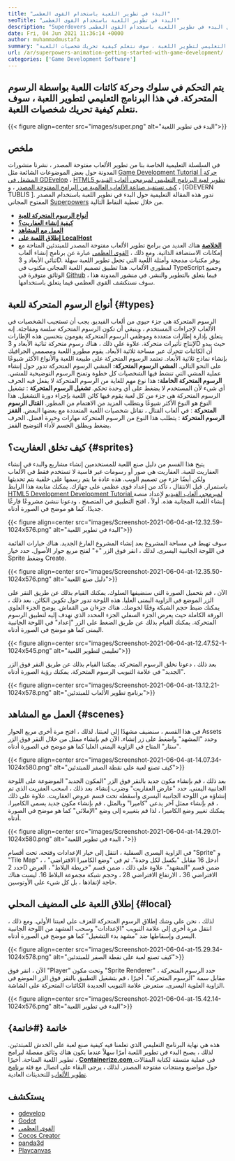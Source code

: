 ```yaml
---
title: "البدء في تطوير اللعبة باستخدام القوى العظمى" 
seoTitle: "البدء في تطوير اللعبة باستخدام القوى العظمى" 
description: "Superdovers هو صانع ألعاب ثلاثي الأبعاد مفتوح المصدر مع تعاون في الوقت الحقيقي. هذا البرنامج التعليمي يدور حول البدء في تطوير اللعبة باستخدام القوى العظمى." 
date: Fri, 04 Jun 2021 11:36:14 +0000
author: muhammadmustafa
summary: "يتم التحكم في سلوك وحركة كائنات اللعبة بواسطة الرسوم المتحركة. في هذا البرنامج التعليمي لتطوير اللعبة ، سوف نتعلم كيفية تحريك شخصيات اللعبة." 
url: /ar/superpowers-animation-getting-started-with-game-development/
categories: ['Game Development Software']
---
```


## يتم التحكم في سلوك وحركة كائنات اللعبة بواسطة الرسوم المتحركة. في هذا البرنامج التعليمي لتطوير اللعبة ، سوف نتعلم كيفية تحريك شخصيات اللعبة.

{{< figure align=center src="images/super.png" alt="البدء في تطوير اللعبة">}}


## **ملخص** 
في السلسلة التعليمية الخاصة بنا من تطوير الألعاب مفتوحة المصدر ، نشرنا منشورات المدونة حول بعض الموضوعات الشائعة مثل [Game Development Tutorial | حركة المشغل في GDEvelop][1] ، [HTML5 تطوير لعبة البرنامج التعليمي لمبرمجي ألعاب الفيديو][2] ، [كيف تستفيد صناعة الألعاب العالمية من البرامج المفتوحة المصدر][3] ، و [GDEVERN TUBLIS ]. تدور هذه المقالة التعليمية حول البدء في تطوير اللعبة باستخدام المصدر المفتوح المجاني [Superpowers][5] من خلال تغطية النقاط التالية.
* **[أنواع الرسوم المتحركة للعبة][6]** 
* **[كيفية إنشاء العفاريت؟][7]** 
* **[العمل مع المشاهد][8]** 
* **[إطلاق اللعبة على LocalHost][9]** 
* **[الخلاصة][10]** 
هناك العديد من برامج تطوير الألعاب مفتوحة المصدر للمبتدئين المتاحة مع إمكانات الاستضافة الذاتية. ومع ذلك ، [القوى العظمى][5] عبارة عن برنامج إنشاء ألعاب ثنائي الأبعاد و 3D. يوفر مكتبات مدمجة وأمثلة اللعبة التي تجعل تطوير اللعبة سهلة لمطوري الألعاب. هذا تطبيق تصميم اللعبة المجاني مكتوب في TypeScript وجميع الوثائق متوفرة في [Github][11] فيما يتعلق بالتطوير والنشر. في منشور المدونة هذا ، سوف نستكشف القوى العظمى فيما يتعلق باستخدامها.

## أنواع الرسوم المتحركة للعبة {#types}

الرسوم المتحركة هي جزء حيوي من ألعاب الفيديو. يجب أن تستجيب الشخصيات في الألعاب لإجراءات المستخدم ، وينبغي أن تكون الرسوم المتحركة سلسة ومفاجئة. إنه يتعلق بإدارة إطارات متعددة وموظفي الرسوم المتحركة يقومون بتحسين هذه الإطارات لإنتاج تأثيرات متحركة. علاوة على ذلك ، هناك رسوم متحركة ثنائية الأبعاد و 3D حيث يبدو أن الكائنات تتحرك عبر مساحة ثلاثية الأبعاد. يقوم مطورو اللعبة ومصممي الجرافيك بإنشاء نماذج ثلاثية الأبعاد. تعتمد الرسوم المتحركة على طبيعة اللعبة والأنواع الأكثر شيوعًا على النحو التالي.
**المشي الرسوم المتحركة:**  المشي الرسوم المتحركة تدور حول إنشاء عملية المشي التي تنشط فيها الشخصيات كل خطوة وتمنح الرسوم التوضيحية للمشي.
**الرسوم المتحركة الخاملة:**  هذا نوع مهم للغاية من الرسوم المتحركة لا يفعل فيه الحرف أي شيء لأن المستخدم لا يضغط على أي وحدة تحكم.
**تشغيل الرسوم المتحركة** : تشغيل الرسوم المتحركة هي جزء من كل لعبة يقوم فيها كائن اللعبة بإجراء دورة التشغيل. هذا النوع هو النوع الأكثر شيوعًا ويتطلب المزيد من الاهتمام من المطور.
**القتال الرسوم المتحركة** : في ألعاب القتال ، تقاتل شخصيات اللعبة المتعددة مع بعضها البعض.
**القفز الرسوم المتحركة** : يتطلب هذا النوع من الرسوم المتحركة مهارات وخبرة أفضل. الحرف يضغط ويطلق الجسم لأداء التوضيح القفز.

## كيف تخلق العفاريت؟ {#sprites}

يتيح هذا القسم من دليل صنع اللعبة للمستخدمين إنشاء مشاريع والبدء في إنشاء العفاريت للعبة. العفاريت هي صور أو رسومات غير قاسية لا تستخدم فقط في الألعاب ولكن أيضًا جزء من تصميم الويب. هذه عادة ما يتم رسمها على خلفية يتم تحديثها باستمرار.
قبل الانتقال ، تأكد من إعداد قوى عظمى على جهازك. يمكنك متابعة هذا الرابط [HTML5 Development Development Tutorial لمبرمجي ألعاب الفيديو][2] لإعداد منصة إنشاء اللعبة المجانية هذه.
أولاً ، افتح التطبيق في المتصفح ، ودعونا ننشئ مشروعًا فارغًا جديدًا. كما هو موضح في الصورة أدناه.

{{< figure align=center src="images/Screenshot-2021-06-04-at-12.32.59-1024x576.png" alt="البدء في تطوير اللعبة">}}

سوف تهبط في مساحة المشروع بعد إنشاء المشروع الفارغ الجديد. هناك خيارات القائمة في اللوحة الجانبية اليسرى. لذلك ، انقر فوق الزر "+" لفتح مربع حوار الأصول. حدد خيار Sprite وضغط Create.

{{< figure align=center src="images/Screenshot-2021-06-04-at-12.35.50-1024x576.png" alt="دليل صنع اللعبة">}}

الآن ، قم بتحميل الصورة التي سنضيفها السلوك. يمكنك القيام بذلك عن طريق النقر على الزر الموضع في الزاوية اليمنى العليا. هذه اللوحة تدور حول تكوين الكائن.
بعد ذلك ، يمكنك ضبط حجم الشبكة وفقًا لخوضك. هناك جزءان من القماش. يوضح الجزء العلوي الورقة الكاملة حيث يعرض الجزء السفلي الجزء المحدد الذي نهدف إليه لتطبيق الرسوم المتحركة. يمكنك القيام بذلك عن طريق الضغط على الزر "إعداد" في اللوحة الجانبية اليمنى كما هو موضح في الصورة أدناه.

{{< figure align=center src="images/Screenshot-2021-06-04-at-12.47.52-1-1024x545.png" alt="تعليمي لتطوير اللعبة">}}

بعد ذلك ، دعونا نخلق الرسوم المتحركة. يمكننا القيام بذلك عن طريق النقر فوق الزر "الجديد" في علامة التبويب الرسوم المتحركة. يمكنك رؤية الصورة أدناه.

{{< figure align=center src="images/Screenshot-2021-06-04-at-13.12.21-1024x578.png" alt="برنامج تطوير الألعاب للمبتدئين">}}


## العمل مع المشاهد {#scenes}

في هذا القسم ، سنضيف مشهدًا إلى لعبتنا. لذلك ، افتح مرة أخرى مربع الحوار Assets وحدد "المشهد" واضغط على زر إنشاء. الآن قم بإنشاء ممثل من خلال النقر فوق الزر "ستار" المتاح في الزاوية اليمنى العليا كما هو موضح في الصورة أدناه.

{{< figure align=center src="images/Screenshot-2021-06-04-at-14.07.34-1024x580.png" alt="كيف تصنع لعبة على نقطة الصفر للمبتدئين">}}

بعد ذلك ، قم بإنشاء مكون جديد بالنقر فوق الزر "المكون الجديد" الموضوعة على اللوحة الجانبية اليمنى. حدد "عارض العفاريت" وضرب إنشاء. بعد ذلك ، اسحب العفريت الذي تم إنشاؤه من اللوحة الجانبية اليسرى وأسقطه تحت قسم عروض العفاريت. علاوة على ذلك ، قم بإنشاء ممثل آخر يدعى "كاميرا" وبالمثل ، قم بإنشاء مكون جديد يسمى الكاميرا.
يمكنك تغيير وضع الكاميرا ، لذا قم بتغييره إلى وضع "الإملائي" كما هو موضح في الصورة أدناه.

{{< figure align=center src="images/Screenshot-2021-06-04-at-14.29.01-1024x580.png" alt="البدء في تطوير اللعبة ،">}}

في الزاوية اليسرى السفلية ، انتقل إلى خيار الإعدادات وفتحه. تحت أقسام "Sprite" و "Tile Map" ، أدخل 16 مقابل "بكسل لكل وحدة". ثم في "وضع الكاميرا الافتراضي" ، حدد 2D ضمن قسم "المشهد". علاوة على ذلك ، ضمن قسم "خريطة البلاط" ، العرض الافتراضي 36 ، الارتفاع الافتراضي 28 ، وحجم شبكة مجموعة البلاط 16. ليست هناك حاجة لإنقاذها ، بل كل شيء على الأوتوسين.

## إطلاق اللعبة على المضيف المحلي {#local}

لذلك ، نحن على وشك إطلاق الرسوم المتحركة للعزف على لعبتنا الأولى. ومع ذلك ، انتقل مرة أخرى إلى علامة التبويب "الإعدادات" وسحب المشهد من اللوحة الجانبية اليسرى وإسقاطها ضد "مشهد بدء التشغيل" كما هو موضح في الصورة أدناه.

{{< figure align=center src="images/Screenshot-2021-06-04-at-15.29.34-1024x578.png" alt="كيف تصنع لعبة على نقطة الصفر للمبتدئين">}}

الآن ، انقر فوق "Player" وتحت مكون "Sprite Renderer" ، حدد الرسوم المتحركة مقابل سمة "الرسوم المتحركة". أخيرًا ، قم بتشغيل التطبيق بالنقر فوق الزر الموضع في الزاوية العلوية اليسرى. ستعرض علامة التبويب الجديدة الكائنات المتحركة على الشاشة.

{{< figure align=center src="images/Screenshot-2021-06-04-at-15.42.14-1024x576.png" alt="البدء في تطوير اللعبة">}}


## خاتمة {#خاتمة}

هذه هي نهاية البرنامج التعليمي الذي تعلمنا فيه كيفية صنع لعبة على الخدش للمبتدئين. لذلك ، يصبح البدء في تطوير اللعبة أمرًا سهلاً عندما يكون هناك وثائق مفصلة لبرامج تطوير اللعبة المتاحة. أخيرًا ، [ **Containerize.com** ][12] في عملية متسقة لكتابة المقالات حول مواضيع ومنتجات مفتوحة المصدر. لذلك ، يرجى البقاء على اتصال مع فئة [برنامج تطوير الألعاب][13] للتحديثات العادية.

## يستكشف
  * [gdevelop][14]
  * [Godot][15]
  * [القوى العظمى][5]
  * [Cocos Creator][16]
  * [panda3d][17]
  * [Playcanvas][18]



[1]: https://blog.containerize.com/game-development-software/game-development-tutorial-player-movement-in-gdevelop/
[2]: https://blog.containerize.com/2021/05/19/html5-game-development-tutorial-for-video-game-programmers/
[3]: https://blog.containerize.com/game-development-software/how-global-gaming-market-leveraging-open-source-software/
[4]: https://blog.containerize.com/game-development-software/game-development-tutorial-player-movement-in-gdevelop/
[5]: https://products.containerize.com/game-development-software/superpowers/
[6]: #types
[7]: #sprites
[8]: #scenes
[9]: #local
[10]: #Conclusion
[11]: https://github.com/superpowers/superpowers-core
[12]: https://www.containerize.com/
[13]: https://products.containerize.com/game-development-software/
[14]: https://products.containerize.com/game-development-software/gdevelop/
[15]: https://products.containerize.com/game-development-software/godot/
[16]: https://products.containerize.com/game-development-software/cocos-creator/
[17]: https://products.containerize.com/game-development-software/panda3d/
[18]: https://products.containerize.com/game-development-software/playcanvas/
